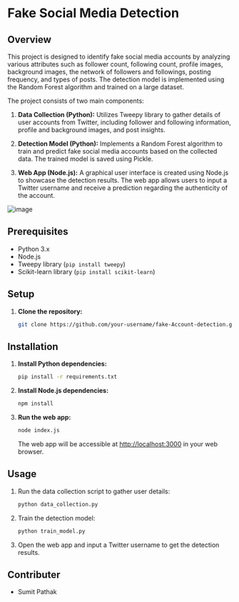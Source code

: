 
# Fake Social Media Detection

## Overview

This project is designed to identify fake social media accounts by analyzing various attributes such as follower count, following count, profile images, background images, the network of followers and followings, posting frequency, and types of posts. The detection model is implemented using the Random Forest algorithm and trained on a large dataset.

The project consists of two main components:

1. **Data Collection (Python):** Utilizes Tweepy library to gather details of user accounts from Twitter, including follower and following information, profile and background images, and post insights.

2. **Detection Model (Python):** Implements a Random Forest algorithm to train and predict fake social media accounts based on the collected data. The trained model is saved using Pickle.

3. **Web App (Node.js):** A graphical user interface is created using Node.js to showcase the detection results. The web app allows users to input a Twitter username and receive a prediction regarding the authenticity of the account.

![image](https://github.com/Sumitpathak721/Fake-Account-detection/assets/98797074/17392530-f022-4065-a052-2bab4ab59019)


## Prerequisites

- Python 3.x
- Node.js
- Tweepy library (`pip install tweepy`)
- Scikit-learn library (`pip install scikit-learn`)

## Setup

1. **Clone the repository:**

   ```bash
   git clone https://github.com/your-username/fake-Account-detection.git
## Installation

1. **Install Python dependencies:**

    ```bash
    pip install -r requirements.txt
    ```

2. **Install Node.js dependencies:**

    ```bash
    npm install
    ```

3. **Run the web app:**

    ```bash
    node index.js
    ```

    The web app will be accessible at [http://localhost:3000](http://localhost:3000) in your web browser.

## Usage

1. Run the data collection script to gather user details:

    ```bash
    python data_collection.py
    ```

2. Train the detection model:

    ```bash
    python train_model.py
    ```

3. Open the web app and input a Twitter username to get the detection results.

## Contributer 

- Sumit Pathak

